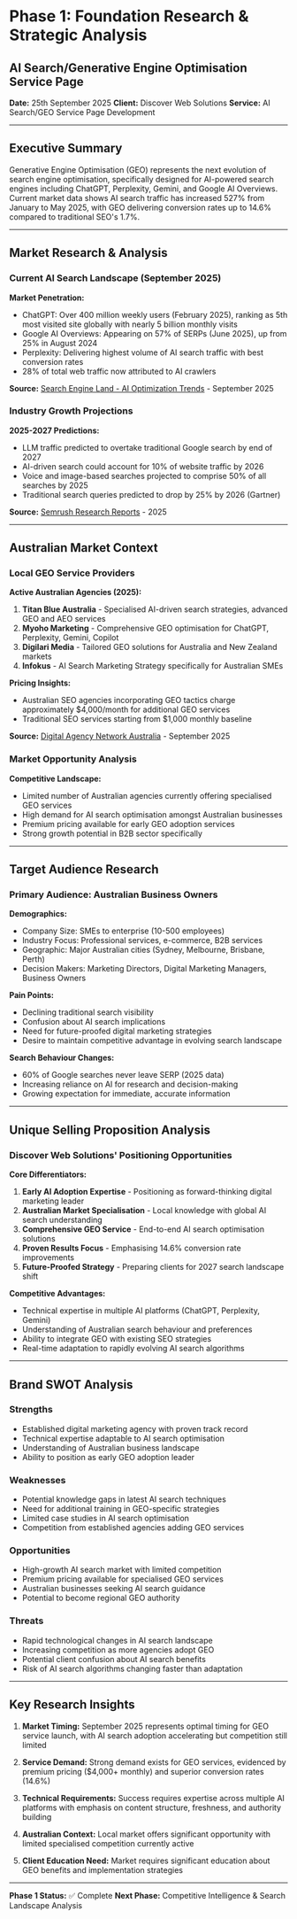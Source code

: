 # Phase 1: Foundation Research & Strategic Analysis
## AI Search/Generative Engine Optimisation Service Page

**Date:** 25th September 2025
**Client:** Discover Web Solutions
**Service:** AI Search/GEO Service Page Development

---

## Executive Summary

Generative Engine Optimisation (GEO) represents the next evolution of search engine optimisation, specifically designed for AI-powered search engines including ChatGPT, Perplexity, Gemini, and Google AI Overviews. Current market data shows AI search traffic has increased 527% from January to May 2025, with GEO delivering conversion rates up to 14.6% compared to traditional SEO's 1.7%.

---

## Market Research & Analysis

### Current AI Search Landscape (September 2025)

**Market Penetration:**
- ChatGPT: Over 400 million weekly users (February 2025), ranking as 5th most visited site globally with nearly 5 billion monthly visits
- Google AI Overviews: Appearing on 57% of SERPs (June 2025), up from 25% in August 2024
- Perplexity: Delivering highest volume of AI search traffic with best conversion rates
- 28% of total web traffic now attributed to AI crawlers

**Source:** [Search Engine Land - AI Optimization Trends](https://searchengineland.com/) - September 2025

### Industry Growth Projections

**2025-2027 Predictions:**
- LLM traffic predicted to overtake traditional Google search by end of 2027
- AI-driven search could account for 10% of website traffic by 2026
- Voice and image-based searches projected to comprise 50% of all searches by 2025
- Traditional search queries predicted to drop by 25% by 2026 (Gartner)

**Source:** [Semrush Research Reports](https://semrush.com/reports/) - 2025

---

## Australian Market Context

### Local GEO Service Providers

**Active Australian Agencies (2025):**
1. **Titan Blue Australia** - Specialised AI-driven search strategies, advanced GEO and AEO services
2. **Myoho Marketing** - Comprehensive GEO optimisation for ChatGPT, Perplexity, Gemini, Copilot
3. **Digilari Media** - Tailored GEO solutions for Australia and New Zealand markets
4. **Infokus** - AI Search Marketing Strategy specifically for Australian SMEs

**Pricing Insights:**
- Australian SEO agencies incorporating GEO tactics charge approximately $4,000/month for additional GEO services
- Traditional SEO services starting from $1,000 monthly baseline

**Source:** [Digital Agency Network Australia](https://digitalagencynetwork.com/) - September 2025

### Market Opportunity Analysis

**Competitive Landscape:**
- Limited number of Australian agencies currently offering specialised GEO services
- High demand for AI search optimisation amongst Australian businesses
- Premium pricing available for early GEO adoption services
- Strong growth potential in B2B sector specifically

---

## Target Audience Research

### Primary Audience: Australian Business Owners

**Demographics:**
- Company Size: SMEs to enterprise (10-500 employees)
- Industry Focus: Professional services, e-commerce, B2B services
- Geographic: Major Australian cities (Sydney, Melbourne, Brisbane, Perth)
- Decision Makers: Marketing Directors, Digital Marketing Managers, Business Owners

**Pain Points:**
- Declining traditional search visibility
- Confusion about AI search implications
- Need for future-proofed digital marketing strategies
- Desire to maintain competitive advantage in evolving search landscape

**Search Behaviour Changes:**
- 60% of Google searches never leave SERP (2025 data)
- Increasing reliance on AI for research and decision-making
- Growing expectation for immediate, accurate information

---

## Unique Selling Proposition Analysis

### Discover Web Solutions' Positioning Opportunities

**Core Differentiators:**
1. **Early AI Adoption Expertise** - Positioning as forward-thinking digital marketing leader
2. **Australian Market Specialisation** - Local knowledge with global AI search understanding
3. **Comprehensive GEO Service** - End-to-end AI search optimisation solutions
4. **Proven Results Focus** - Emphasising 14.6% conversion rate improvements
5. **Future-Proofed Strategy** - Preparing clients for 2027 search landscape shift

**Competitive Advantages:**
- Technical expertise in multiple AI platforms (ChatGPT, Perplexity, Gemini)
- Understanding of Australian search behaviour and preferences
- Ability to integrate GEO with existing SEO strategies
- Real-time adaptation to rapidly evolving AI search algorithms

---

## Brand SWOT Analysis

### Strengths
- Established digital marketing agency with proven track record
- Technical expertise adaptable to AI search optimisation
- Understanding of Australian business landscape
- Ability to position as early GEO adoption leader

### Weaknesses
- Potential knowledge gaps in latest AI search techniques
- Need for additional training in GEO-specific strategies
- Limited case studies in AI search optimisation
- Competition from established agencies adding GEO services

### Opportunities
- High-growth AI search market with limited competition
- Premium pricing available for specialised GEO services
- Australian businesses seeking AI search guidance
- Potential to become regional GEO authority

### Threats
- Rapid technological changes in AI search landscape
- Increasing competition as more agencies adopt GEO
- Potential client confusion about AI search benefits
- Risk of AI search algorithms changing faster than adaptation

---

## Key Research Insights

1. **Market Timing:** September 2025 represents optimal timing for GEO service launch, with AI search adoption accelerating but competition still limited

2. **Service Demand:** Strong demand exists for GEO services, evidenced by premium pricing ($4,000+ monthly) and superior conversion rates (14.6%)

3. **Technical Requirements:** Success requires expertise across multiple AI platforms with emphasis on content structure, freshness, and authority building

4. **Australian Context:** Local market offers significant opportunity with limited specialised competition currently active

5. **Client Education Need:** Market requires significant education about GEO benefits and implementation strategies

---

**Phase 1 Status:** ✅ Complete
**Next Phase:** Competitive Intelligence & Search Landscape Analysis